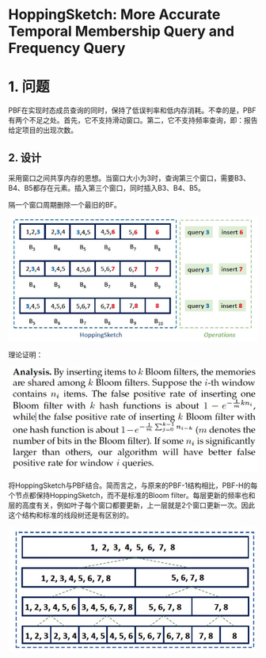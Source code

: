 # HoppingSketch: More Accurate Temporal Membership Query and Frequency Query

# 1. 问题

PBF在实现时态成员查询的同时，保持了低误判率和低内存消耗。不幸的是，PBF有两个不足之处。首先，它不支持滑动窗口。第二，它不支持频率查询，即：报告给定项目的出现次数。



## 2. 设计

采用窗口之间共享内存的思想。当窗口大小为3时，查询第三个窗口，需要B3、B4、B5都存在元素。插入第三个窗口，同时插入B3、B4、B5。



隔一个窗口周期删除一个最旧的BF。



![image-20230308173918486](../images/image-20230308173918486.png)





理论证明：



![image-20230308174742822](../images/image-20230308174742822.png)







将HoppingSketch与PBF结合。简而言之，与原来的PBF-1结构相比，PBF-H的每个节点都保持HoppingSketch，而不是标准的Bloom filter。每层更新的频率也和层的高度有关，例如叶子每个窗口都要更新，上一层就是2个窗口更新一次。因此这个结构和标准的线段树还是有区别的。



![image-20230308174812796](../images/image-20230308174812796.png)

